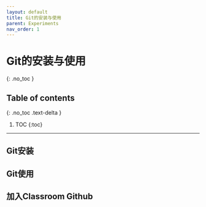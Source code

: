 ```yaml
---
layout: default
title: Git的安装与使用
parent: Experiments
nav_order: 1
---
```


# Git的安装与使用
{: .no_toc }

## Table of contents
{: .no_toc .text-delta }

1. TOC
{:toc}

---

## Git安装

## Git使用

## 加入Classroom Github
